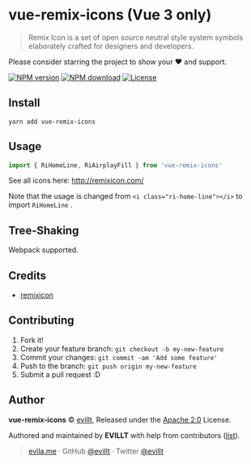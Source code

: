 # vue-remix-icons (Vue 3 only)

> Remix Icon is a set of open source neutral style system symbols elaborately crafted for designers and developers.

Please consider starring the project to show your ❤️ and support.

[![NPM version](https://badgen.net/npm/v/vue-remix-icons?icon=npm)](https://npmjs.com/package/vue-remix-icons)
[![NPM download](https://badgen.net/npm/dm/vue-remix-icons?icon=npm)](https://npmjs.com/package/vue-remix-icons)
[![License](https://badgen.net/npm/license/vue-remix-icons)](./LICENSE)

## Install

```console
yarn add vue-remix-icons
```

## Usage

```js
import { RiHomeLine, RiAirplayFill } from 'vue-remix-icons'
```

See all icons here: http://remixicon.com/

Note that the usage is changed from `<i class="ri-home-line"></i>` to import `RiHomeLine` .

## Tree-Shaking

Webpack supported.

## Credits

- [remixicon](https://github.com/Remix-Design/remixicon)

## Contributing

1. Fork it!
2. Create your feature branch: `git checkout -b my-new-feature`
3. Commit your changes: `git commit -am 'Add some feature'`
4. Push to the branch: `git push origin my-new-feature`
5. Submit a pull request :D

## Author

**vue-remix-icons** © [evillt](https://github.com/evillt), Released under the [Apache 2.0](./LICENSE) License.

Authored and maintained by **EVILLT** with help from contributors ([list](https://github.com/evillt/vue-remix-icons/contributors)).

> [evila.me](https://evila.me) · GitHub [@evillt](https://github.com/evillt) · Twitter [@evillt](https://twitter.com/evillt)

